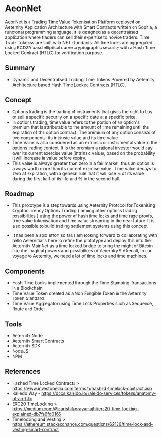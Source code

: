 # AeonNet
AeonNet is a Trading Time Value Tokenisation Platform deployed on Aeternity Application Architecture with Smart Contracts written on Sophia, a functonal programming language. It is designed as a decentralised application where traders can sell their expertise to novice traders. Time Trade Tokenss are built with NFT standards. All time locks are aggregated using ECDSA basd elliptical curve cryptographic security with a Hash Time Locked Contract (HTLC) for verification purpose.  

## Summary
- Dynamic and Decentralised Trading Time Tokens Powered by Aeternity Architecture based Hash Time Locked Contracts (HTLC). 

## Concept
- Options trading is the trading of instruments that gives the right to buy or sell a specific security on a specific date at a specific price.
- In options trading, time value refers to the portion of an option's premium that is attributable to the amount of time remaining until the expiration of the option contract. The premium of any option consists of two components: its intrinsic value and its time value.
- Time Value is also considered as an extrinsic or instrumental value in the options trading context. It is the premium a rational investor would pay over its current exercise value (intrinsic value), based on the probability it will increase in value before expiry. 
- This value is always greater than zero in a fair market, thus an option is always worth more than its current exercise value. Time value decays to zero at expiration, with a general rule that it will lose ​1⁄3 of its value during the first half of its life and ​2⁄3 in the second half.

## Roadmap

- This prototype is a step towards using Aeternity Protocol for Tokenising Cryptocurrency Options Trading ( among other options trading possibilities ) using the power of hash time locks and time rage proofs, time value tokenisation and time value streaming in the near future. It is also possible to build trading settlement systems using this concept. 

- It has been a solo effort so far. I am looking forward to collaborating with hello Aeternitians here to refine the prototype and deploy this into the Aeternity MainNet as a time locked bridge to bring the might of Bitcoin into the magical powers and possibilities of Aeternity !! After all, in our voyage to Aeternity, we need a lot of time locks and time machines.

## Components
- Hash Time Locks implemented through the Time Stamping Transactions in a Blockchain
- Time Value Token created as a Non Fungible Token in the Aeternity Token Standard
- Time Value Aggregator using Time Lock Properties such as Sequence, Route and Order

## Tools
- Aeternity Node
- Aeternity Smart Contracts
- Aeternity SDK
- NodeJS
- NPM

## References
- Hashed Time Locked Contracts > https://www.investopedia.com/terms/h/hashed-timelock-contract.asp
- Kaliedo Way - https://docs.kaleido.io/kaleido-services/tokens/anatomy-of-an-htlc
- ERC20 TimeLocking > https://medium.com/@parishilanrayamajhi/erc20-time-locking-explained-db7fa6fd0166
- Timelocking and Vesting > https://ethereum.stackexchange.com/questions/62126/time-lock-and-vesting-smart-contract

